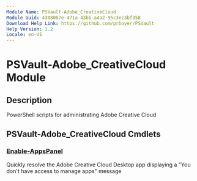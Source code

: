 ```yaml
---
Module Name: PSVault-Adobe_CreativeCloud
Module Guid: 4308007e-471a-43bb-a4a2-95c3ec3bf358
Download Help Link: https://github.com/prboyer/PSVault
Help Version: 1.2
Locale: en-US
---
```

# PSVault-Adobe_CreativeCloud Module
## Description
PowerShell scripts for administrating Adobe Creative Cloud
## PSVault-Adobe_CreativeCloud Cmdlets
### [Enable-AppsPanel](Docs/Enable-AppsPanel.md)
Quickly resolve the Adobe Creative Cloud Desktop app displaying a "You don't have access to manage apps" message
